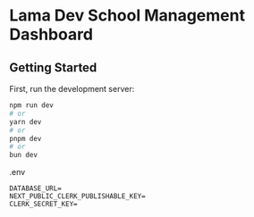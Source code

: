 # Lama Dev School Management Dashboard

## Getting Started

First, run the development server:

```bash
npm run dev
# or
yarn dev
# or
pnpm dev
# or
bun dev
```

.env

```
DATABASE_URL=
NEXT_PUBLIC_CLERK_PUBLISHABLE_KEY=
CLERK_SECRET_KEY=
```
